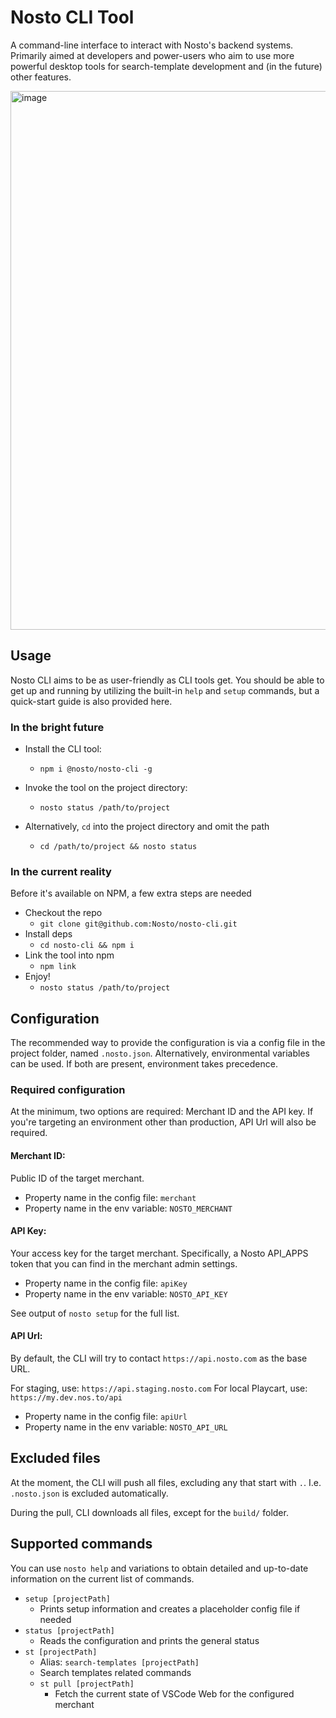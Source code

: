 # Nosto CLI Tool

A command-line interface to interact with Nosto's backend systems. Primarily aimed at developers and power-users who aim to use more powerful desktop tools for search-template development and (in the future) other features.

<img width="862" alt="image" src="https://github.com/user-attachments/assets/d26869d2-cd03-4d04-a175-d544c45b99b1" />

## Usage

Nosto CLI aims to be as user-friendly as CLI tools get. You should be able to get up and running by utilizing the built-in `help` and `setup` commands, but a quick-start guide is also provided here.

### In the bright future

- Install the CLI tool:
  - `npm i @nosto/nosto-cli -g`

- Invoke the tool on the project directory:
  - `nosto status /path/to/project`

- Alternatively, `cd` into the project directory and omit the path
  - `cd /path/to/project && nosto status`

### In the current reality

Before it's available on NPM, a few extra steps are needed

- Checkout the repo
  - `git clone git@github.com:Nosto/nosto-cli.git`
- Install deps
  - `cd nosto-cli && npm i`
- Link the tool into npm
  - `npm link`
- Enjoy!
  - `nosto status /path/to/project`

## Configuration

The recommended way to provide the configuration is via a config file in the project folder, named `.nosto.json`. Alternatively, environmental variables can be used. If both are present, environment takes precedence.

### Required configuration

At the minimum, two options are required: Merchant ID and the API key. If you're targeting an environment other than production, API Url will also be required.

#### Merchant ID:

Public ID of the target merchant.

- Property name in the config file: `merchant`
- Property name in the env variable: `NOSTO_MERCHANT`

#### API Key:

Your access key for the target merchant. Specifically, a Nosto API_APPS token that you can find in the merchant admin settings.

- Property name in the config file: `apiKey`
- Property name in the env variable: `NOSTO_API_KEY`

See output of `nosto setup` for the full list.

#### API Url:

By default, the CLI will try to contact `https://api.nosto.com` as the base URL.

For staging, use: `https://api.staging.nosto.com`
For local Playcart, use: `https://my.dev.nos.to/api`

- Property name in the config file: `apiUrl`
- Property name in the env variable: `NOSTO_API_URL`

## Excluded files

At the moment, the CLI will push all files, excluding any that start with `.`. I.e. `.nosto.json` is excluded automatically.

During the pull, CLI downloads all files, except for the `build/` folder.

## Supported commands

You can use `nosto help` and variations to obtain detailed and up-to-date information on the current list of commands.

- `setup [projectPath]`
  - Prints setup information and creates a placeholder config file if needed
- `status [projectPath]`
  - Reads the configuration and prints the general status
- `st [projectPath]`
  - Alias: `search-templates [projectPath]`
  - Search templates related commands
  - `st pull [projectPath]`
    - Fetch the current state of VSCode Web for the configured merchant
